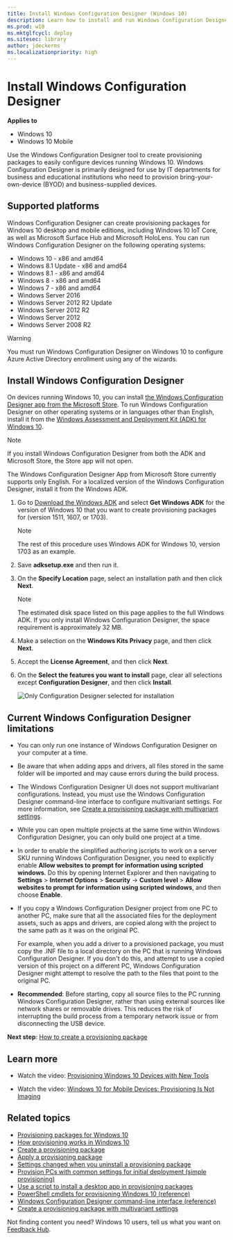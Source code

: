 ```yaml
---
title: Install Windows Configuration Designer (Windows 10)
description: Learn how to install and run Windows Configuration Designer. 
ms.prod: w10
ms.mktglfcycl: deploy
ms.sitesec: library
author: jdeckerms
ms.localizationpriority: high
---
```


# Install Windows Configuration Designer


**Applies to**

-   Windows 10
-   Windows 10 Mobile

Use the Windows Configuration Designer tool to create provisioning packages to easily configure devices running Windows 10. Windows Configuration Designer is primarily designed for use by IT departments for business and educational institutions who need to provision bring-your-own-device (BYOD) and business-supplied devices.

## Supported platforms

Windows Configuration Designer can create provisioning packages for Windows 10 desktop and mobile editions, including Windows 10 IoT Core, as well as Microsoft Surface Hub and Microsoft HoloLens. You can run Windows Configuration Designer on the following operating systems:

- Windows 10 - x86 and amd64
- Windows 8.1 Update - x86 and amd64
- Windows 8.1 - x86 and amd64
- Windows 8 - x86 and amd64
- Windows 7 - x86 and amd64
- Windows Server 2016
- Windows Server 2012 R2 Update
- Windows Server 2012 R2
- Windows Server 2012
- Windows Server 2008 R2

>[!WARNING]
>You must run Windows Configuration Designer on Windows 10 to configure Azure Active Directory enrollment using any of the wizards.

## Install Windows Configuration Designer

On devices running Windows 10, you can install [the Windows Configuration Designer app from the Microsoft Store](https://www.microsoft.com/store/apps/9nblggh4tx22). To run Windows Configuration Designer on other operating systems or in languages other than English, install it from the [Windows Assessment and Deployment Kit (ADK) for Windows 10](https://developer.microsoft.com/windows/hardware/windows-assessment-deployment-kit).

>[!NOTE]
>If you install Windows Configuration Designer from both the ADK and Microsoft Store, the Store app will not open.
>
>The Windows Configuration Designer App from Microsoft Store currently supports only English. For a localized version of the Windows Configuration Designer, install it from the Windows ADK. 

1. Go to [Download the Windows ADK](https://developer.microsoft.com/windows/hardware/windows-assessment-deployment-kit) and select **Get Windows ADK** for the version of Windows 10 that you want to create provisioning packages for (version 1511, 1607, or 1703).

    >[!NOTE]
    >The rest of this procedure uses Windows ADK for Windows 10, version 1703 as an example.
    
2. Save **adksetup.exe** and then run it.

3. On the **Specify Location** page, select an installation path and then click **Next**.
    >[!NOTE]
    >The estimated disk space listed on this page applies to the full Windows ADK. If you only install Windows Configuration Designer, the space requirement is approximately 32 MB.
4. Make a selection on the **Windows Kits Privacy** page, and then click **Next**.

5. Accept the **License Agreement**, and then click **Next**.

6. On the **Select the features you want to install** page, clear all selections except **Configuration Designer**, and then click **Install**.

    ![Only Configuration Designer selected for installation](../images/icd-install.png)

## Current Windows Configuration Designer limitations


- You can only run one instance of Windows Configuration Designer on your computer at a time.

- Be aware that when adding apps and drivers, all files stored in the same folder will be imported and may cause errors during the build process.

- The Windows Configuration Designer UI does not support multivariant configurations. Instead, you must use the Windows Configuration Designer command-line interface to configure multivariant settings. For more information, see [Create a provisioning package with multivariant settings](provisioning-multivariant.md).

- While you can open multiple projects at the same time within Windows Configuration Designer, you can only build one project at a time.

- In order to enable the simplified authoring jscripts to work on a server SKU running Windows Configuration Designer, you need to explicitly enable **Allow websites to prompt for information using scripted windows**. Do this by opening Internet Explorer and then navigating to **Settings** > **Internet Options** > **Security**  -> **Custom level** > **Allow websites to prompt for information using scripted windows**, and then choose **Enable**. 

- If you copy a Windows Configuration Designer project from one PC to another PC, make sure that all the associated files for the deployment assets, such as apps and drivers, are copied along with the project to the same path as it was on the original PC. 

    For example, when you add a driver to a provisioned package, you must copy the .INF file to a local directory on the PC that is running Windows Configuration Designer. If you don't do this, and attempt to use a copied version of this project on a different PC, Windows Configuration Designer might attempt to resolve the path to the files that point to the original PC.
 
- **Recommended**: Before starting, copy all source files to the PC running Windows Configuration Designer, rather than using external sources like network shares or removable drives. This reduces the risk of interrupting the build process from a temporary network issue or from disconnecting the USB device.

**Next step**: [How to create a provisioning package](provisioning-create-package.md)

## Learn more

-   Watch the video: [Provisioning Windows 10 Devices with New Tools](https://go.microsoft.com/fwlink/p/?LinkId=615921)

-   Watch the video: [Windows 10 for Mobile Devices: Provisioning Is Not Imaging](https://go.microsoft.com/fwlink/p/?LinkId=615922)

## Related topics

- [Provisioning packages for Windows 10](provisioning-packages.md)
- [How provisioning works in Windows 10](provisioning-how-it-works.md)
- [Create a provisioning package](provisioning-create-package.md)
- [Apply a provisioning package](provisioning-apply-package.md)
- [Settings changed when you uninstall a provisioning package](provisioning-uninstall-package.md)
- [Provision PCs with common settings for initial deployment (simple provisioning)](provision-pcs-for-initial-deployment.md)
- [Use a script to install a desktop app in provisioning packages](provisioning-script-to-install-app.md)
- [PowerShell cmdlets for provisioning Windows 10 (reference)](provisioning-powershell.md)
- [Windows Configuration Designer command-line interface (reference)](provisioning-command-line.md)
- [Create a provisioning package with multivariant settings](provisioning-multivariant.md)

Not finding content you need? Windows 10 users, tell us what you want on [Feedback Hub](feedback-hub:?tabid=2&contextid=897). 

 

 





